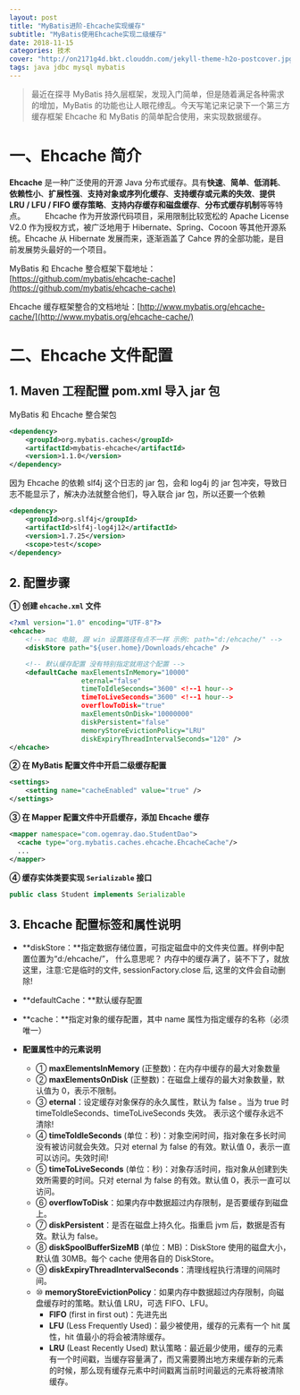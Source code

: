 ```yaml
---
layout: post
title: "MyBatis进阶-Ehcache实现缓存"
subtitle: "MyBatis使用Ehcache实现二级缓存"
date: 2018-11-15
categories: 技术
cover: "http://on2171g4d.bkt.clouddn.com/jekyll-theme-h2o-postcover.jpg"
tags: java jdbc mysql mybatis
---
```


> 最近在探寻 MyBatis 持久层框架，发现入门简单，但是随着满足各种需求的增加，MyBatis 的功能也让人眼花缭乱。今天写笔记来记录下一个第三方缓存框架 Ehcache 和 MyBatis 的简单配合使用，来实现数据缓存。

# 一、Ehcache 简介

**Ehcache** 是一种广泛使用的开源 Java 分布式缓存。具有**快速**、**简单**、**低消耗**、**依赖性小**、**扩展性强**、**支持对象或序列化缓存**、**支持缓存或元素的失效**、**提供 LRU / LFU / FIFO 缓存策略**、**支持内存缓存和磁盘缓存**、**分布式缓存机制**等等特点。
　　 Ehcache 作为开放源代码项目，采用限制比较宽松的 Apache License V2.0 作为授权方式，被广泛地用于 Hibernate、Spring、Cocoon 等其他开源系统。Ehcache 从 Hibernate 发展而来，逐渐涵盖了 Cahce 界的全部功能，是目前发展势头最好的一个项目。

MyBatis 和 Ehcache 整合框架下载地址：[https://github.com/mybatis/ehcache-cache](https://github.com/mybatis/ehcache-cache)

Ehcache 缓存框架整合的文档地址：[http://www.mybatis.org/ehcache-cache/](http://www.mybatis.org/ehcache-cache/)

# 二、Ehcache 文件配置

## 1. Maven 工程配置 pom.xml 导入 jar 包

MyBatis 和 Ehcache 整合架包

```xml
<dependency>
    <groupId>org.mybatis.caches</groupId>
    <artifactId>mybatis-ehcache</artifactId>
    <version>1.1.0</version>
</dependency>
```

因为 Ehcache 的依赖 slf4j 这个日志的 jar 包，会和 log4j 的 jar 包冲突，导致日志不能显示了，解决办法就整合他们，导入联合 jar 包，所以还要一个依赖

```xml
<dependency>
	<groupId>org.slf4j</groupId>
	<artifactId>slf4j-log4j12</artifactId>
	<version>1.7.25</version>
	<scope>test</scope>
</dependency>
```

## 2. 配置步骤

**① 创建 `ehcache.xml` 文件**

```xml
<?xml version="1.0" encoding="UTF-8"?>
<ehcache>
	<!-- mac 电脑, 跟 win 设置路径有点不一样 示例: path="d:/ehcache/" -->
	<diskStore path="${user.home}/Downloads/ehcache" />

	<!-- 默认缓存配置 没有特别指定就用这个配置 -->
	<defaultCache maxElementsInMemory="10000"
				  eternal="false"
				  timeToIdleSeconds="3600" <!--1 hour-->
				  timeToLiveSeconds="3600" <!--1 hour-->
				  overflowToDisk="true"
				  maxElementsOnDisk="10000000"
				  diskPersistent="false"
				  memoryStoreEvictionPolicy="LRU"
				  diskExpiryThreadIntervalSeconds="120" />
</ehcache>
```

**② 在 MyBatis 配置文件中开启二级缓存配置**

```xml
<settings>
	<setting name="cacheEnabled" value="true" />
</settings>
```

**③ 在 Mapper 配置文件中开启缓存，添加 Ehcache 缓存**

```xml
<mapper namespace="com.ogemray.dao.StudentDao">
  <cache type="org.mybatis.caches.ehcache.EhcacheCache"/>
  ...
</mapper>
```

**④ 缓存实体类要实现 `Serializable` 接口**

```java
public class Student implements Serializable
```

## 3. Ehcache 配置标签和属性说明

- **diskStore：**指定数据存储位置，可指定磁盘中的文件夹位置。样例中配置位置为“d:/ehcache/”， 什么意思呢？ 内存中的缓存满了，装不下了，就放这里，注意:它是临时的文件, sessionFactory.close 后, 这里的文件会自动删除!
- **defaultCache：**默认缓存配置
- **cache：**指定对象的缓存配置，其中 name 属性为指定缓存的名称（必须唯一）

- **配置属性中的元素说明**
  - ① **maxElementsInMemory** (正整数)：在内存中缓存的最大对象数量
  - ② **maxElementsOnDisk** (正整数)：在磁盘上缓存的最大对象数量，默认值为 0，表示不限制。
  - ③ **eternal**：设定缓存对象保存的永久属性，默认为 false 。当为 true 时 timeToIdleSeconds、timeToLiveSeconds 失效。 表示这个缓存永远不清除!
  - ④ **timeToIdleSeconds** (单位：秒)：对象空闲时间，指对象在多长时间没有被访问就会失效。只对 eternal 为 false 的有效。默认值 0，表示一直可以访问。失效时间!
  - ⑤ **timeToLiveSeconds** (单位：秒)：对象存活时间，指对象从创建到失效所需要的时间。只对 eternal 为 false 的有效。默认值 0，表示一直可以访问。
  - ⑥ **overflowToDisk**：如果内存中数据超过内存限制，是否要缓存到磁盘上。
  - ⑦ **diskPersistent**：是否在磁盘上持久化。指重启 jvm 后，数据是否有效。默认为 false。
  - ⑧ **diskSpoolBufferSizeMB** (单位：MB)：DiskStore 使用的磁盘大小，默认值 30MB。每个 cache 使用各自的 DiskStore。
  - ⑨ **diskExpiryThreadIntervalSeconds**：清理线程执行清理的间隔时间。
  - ⑩ **memoryStoreEvictionPolicy**：如果内存中数据超过内存限制，向磁盘缓存时的策略。默认值 LRU，可选 FIFO、LFU。
    - **FIFO** (first in first out)：先进先出
    - **LFU** (Less Frequently Used)：最少被使用，缓存的元素有一个 hit 属性，hit 值最小的将会被清除缓存。
    - **LRU** (Least Recently Used) 默认策略：最近最少使用，缓存的元素有一个时间戳，当缓存容量满了，而又需要腾出地方来缓存新的元素的时候，那么现有缓存元素中时间戳离当前时间最远的元素将被清除缓存。
